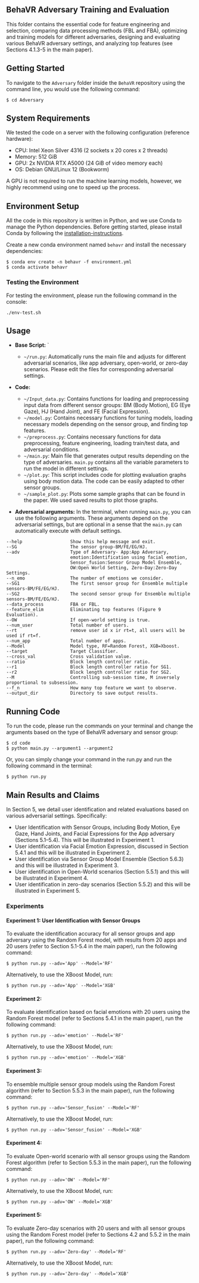 
## BehaVR Adversary Training and Evaluation

This folder contains the essential code for feature engineering and selection, comparing data processing methods (FBL and FBA), optimizing and training models for different adversaries, designing and evaluating various BehaVR adversary settings, and analyzing top features (see Sections 4.1.3-5 in the main paper).


## Getting Started
To navigate to the `Adversary` folder inside the `BehaVR` repository using the command line, you would use the following command:

```console
$ cd Adversary
```

## System Requirements
We tested the code on a server with the following configuration (reference hardware):

- CPU: Intel Xeon Silver 4316 (2 sockets x 20 cores x 2 threads)
- Memory: 512 GiB
- GPU: 2x NVIDIA RTX A5000 (24 GiB of video memory each)
- OS: Debian GNU/Linux 12 (Bookworm)

A GPU is not required to run the machine learning models, however, we highly recommend using one to speed up the process.

## Environment Setup

All the code in this repository is written in Python, and we use Conda to manage the Python dependencies.
Before getting started, please install Conda by following the [installation-instructions](https://conda.io/projects/conda/en/latest/user-guide/install/linux.html).

Create a new conda environment named `behavr` and install the necessary dependencies: 

```console
$ conda env create -n behavr -f environment.yml
$ conda activate behavr
```

### Testing the Environment 
For testing the environment, please run the following command in the console: 
```console
./env-test.sh
```

## Usage

- **Base Script:** `
  - `~/run.py`: Automatically runs the main file and adjusts for different adversarial scenarios, like app adversary, open-world, or zero-day scenarios. Please edit the files for corresponding adversarial settings.
  
- **Code:**
  - `~/Input_data.py`: Contains functions for loading and preprocessing input data from different sensor groups: BM (Body Motion), EG (Eye Gaze), HJ (Hand Joint), and FE (Facial Expression).
  - `~/model.py`: Contains necessary functions for tuning models, loading necessary models depending on the sensor group, and finding top features.
  - `~/preprocess.py`: Contains necessary functions for data preprocessing, feature engineering, loading train/test data, and adversarial conditions.
  - `~/main.py`: Main file that generates output results depending on the type of adversaries. `main.py` contains all the variable parameters to run the model in different settings.
  - `~/plot.py`: This script includes code for plotting evaluation graphs using body motion data. The code can be easily adapted to other sensor groups.
  - `~/sample_plot.py`: Plots some sample graphs that can be found in the paper. We used saved results to plot those graphs.

- **Adversarial arguments:**
In the terminal, when running `main.py`, you can use the following arguments. These arguments depend on the adversarial settings, but are optional in a sense that the `main.py` can automatically execute with default settings.

```
--help                  Show this help message and exit.
--SG                    The sensor group-BM/FE/EG/HJ.
--adv                   Type of Adversary- App:App Adversary, 
                        emotion:Identification using facial emotion, 
                        Sensor_fusion:Sensor Group Model Ensemble, 
                        OW:Open World Setting, Zero-Day:Zero-Day Settings.
--n_emo                 The number of emotions we consider.
--SG1                   The first sensor group for Ensemble multiple sensors-BM/FE/EG/HJ.
--SG2                   The second sensor group for Ensemble multiple sensors-BM/FE/EG/HJ.
--data_process          FBA or FBL.
--feature_elim          Eliminating top features (Figure 9 Evaluation).   
--OW                    If open-world setting is true.
--num_user              Total number of users.
--rt                    remove user id x ir rt=t, all users will be used if rt=f.
--num_app               Total number of apps.
--Model                 Model type, RF=Random Forest, XGB=Xboost.
--target                Target Classifier.
--cross_val             Cross validation value.
--ratio                 Block length controller ratio.
--r1                    Block length controller ratio for SG1.
--r2                    Block length controller ratio for SG2.
--M                     Controlling sub-session time, M inversely proportional to subsession.
--f_n                   How many top feature we want to observe.
--output_dir            Directory to save output results.

```
## Running Code
To run the code, please run the commands on your terminal and change the arguments based on the type of BehaVR adversary and sensor group:

```console
$ cd code
$ python main.py --argument1 --argument2
```
Or, you can simply change your command in the run.py and run the following command in the terminal:

```console
$ python run.py
```

## Main Results and Claims

In Section 5, we detail user identification and related evaluations based on various adversarial settings. Specifically:

- User Identification with Sensor Groups, including Body Motion, Eye Gaze, Hand Joints, and Facial Expressions for the App adversary (Sections 5.1–5.4). This will be illustrated in Experiment 1.
- User identification via Facial Emotion Expression, discussed in Section 5.4.1 and this will be illustrated in Experiment 2.
- User identification via Sensor Group Model Ensemble (Section 5.6.3) and this will be illustrated in Experiment 3. 
- User identification in Open-World scenarios (Section 5.5.1) and this will be illustrated in Experiment 4.
- User identification in zero-day scenarios (Section 5.5.2) and this will be illustrated in Experiment 5.

### Experiments 

#### Experiment 1: User Identification with Sensor Groups
To evaluate the identification accuracy for all sensor groups and app adversary using the Random Forest model, with results from 20 apps and 20 users (refer to Section 5.1-5.4 in the main paper), run the following command:

```console
$ python run.py --adv='App' --Model='RF'
```
Alternatively, to use the XBoost Model, run:

```console
$ python run.py --adv='App' --Model='XGB'
```

#### Experiment 2:
To evaluate identification based on facial emotions with 20 users using the Random Forest model (refer to Sections 5.4.1 in the main paper), run the following command:

```console
$ python run.py --adv='emotion' --Model='RF'
```
Alternatively, to use the XBoost Model, run:

```console
$ python run.py --adv='emotion' --Model='XGB'
```

#### Experiment 3:
To ensemble multiple sensor group models using the Random Forest algorithm (refer to Section 5.5.3 in the main paper), run the following command: 

```console
$ python run.py --adv='Sensor_fusion' --Model='RF'
```
Alternatively, to use the XBoost Model, run:

```console
$ python run.py --adv='Sensor_fusion' --Model='XGB'
```

#### Experiment 4:
To evaluate Open-world scenario with all sensor groups using the Random Forest algorithm (refer to Section 5.5.3 in the main paper), run the following command: 

```console
$ python run.py --adv='OW' --Model='RF'
```
Alternatively, to use the XBoost Model, run:

```console
$ python run.py --adv='OW' --Model='XGB'
```


#### Experiment 5:
To evaluate Zero-day scenarios with 20 users and with all sensor groups using the Random Forest model (refer to Sections 4.2 and 5.5.2 in the main paper), run the following command:

```console
$ python run.py --adv='Zero-day' --Model='RF'
```
Alternatively, to use the XBoost Model, run:

```console
$ python run.py --adv='Zero-day' --Model='XGB'
```
